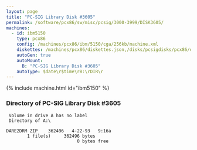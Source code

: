 ```yaml
---
layout: page
title: "PC-SIG Library Disk #3605"
permalink: /software/pcx86/sw/misc/pcsig/3000-3999/DISK3605/
machines:
  - id: ibm5150
    type: pcx86
    config: /machines/pcx86/ibm/5150/cga/256kb/machine.xml
    diskettes: /machines/pcx86/diskettes.json,/disks/pcsigdisks/pcx86/diskettes.json
    autoGen: true
    autoMount:
      B: "PC-SIG Library Disk #3605"
    autoType: $date\r$time\rB:\rDIR\r
---
```


{% include machine.html id="ibm5150" %}

### Directory of PC-SIG Library Disk #3605

     Volume in drive A has no label
     Directory of A:\

    DARE2DRM ZIP    362496   4-22-93   9:16a
            1 file(s)     362496 bytes
                               0 bytes free
